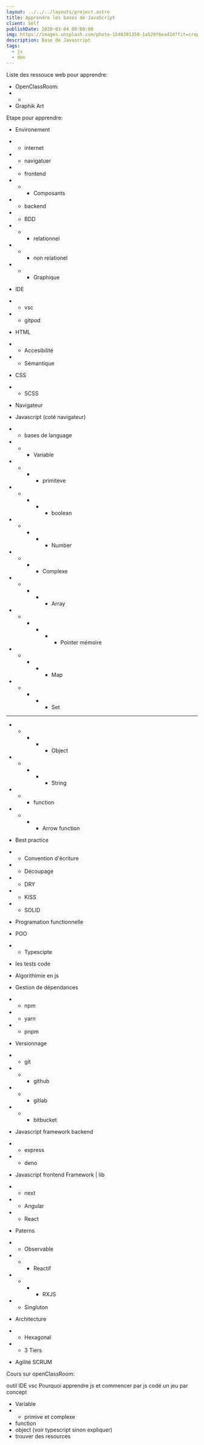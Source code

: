 ```yaml
---
layout: ../../../layouts/project.astro
title: Apprendre les bases de JavaScript
client: Self
publishDate: 2020-03-04 00:00:00
img: https://images.unsplash.com/photo-1548391350-1a529f6ea42d?fit=crop&w=1400&h=700&q=75
description: Base de Javascript
tags:
  - js
  - dev
---
```


Liste des ressouce web pour apprendre:

- OpenClassRoom:
- -
- Graphik Art

Etape pour apprendre:

- Environement
- - internet
- - navigatuer
- - frontend
- - - Composants
- - backend

- - BDD
- - - relationnel
- - - non relationel
- - - Graphique 
- IDE
- - vsc
- - gitpod
- HTML
- - Accesibilité
- - Sémantique
- CSS
- - SCSS
- Navigateur
- Javascript (coté navigateur)
- - bases de language
- - - Variable
- - - - primiteve
- - - - - boolean
- - - - - Number
- - - - Complexe
- - - - - Array
- - - - - - Pointer mémoire
- - - - - Map
- - - - - Set
- - - - - 
- - - - - Object
- - - - - String
- - - function
- - - - Arrow function
- Best practice
- - Convention d'écriture
- - Découpage
- - DRY
- - KISS
- - SOLID

- Programation functionnelle
- POO
- - Typescipte
- les tests code
- Algorithimie en js
- Gestion de dépendances
- - npm
- - yarn
- - pnpm
- Versionnage
- - git
- - - github
- - - gitlab
- - - bitbucket
- Javascript framework backend
- - express
- - deno
- Javascript frontend Framework | lib
- - next
- - Angular
- - React
- Paterns
- - Observable
- - - Reactif
- - - - RXJS
- - Singluton
- Architecture
- - Hexagonal
- - 3 Tiers
- Agilité SCRUM

Cours sur openClassRoom:

outil IDE vsc
Pourquoi apprendre js et commencer par js
codé un jeu par concept

- Variable
- - primive et complexe
- function
- object (voir typescript sinon expliquer)
- trouver des resources
